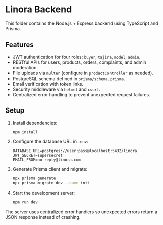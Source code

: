 # Linora Backend

This folder contains the Node.js + Express backend using TypeScript and Prisma.

## Features
- JWT authentication for four roles: `buyer`, `tajira`, `model`, `admin`.
- RESTful APIs for users, products, orders, complaints, and admin moderation.
- File uploads via `multer` (configure in `productController` as needed).
- PostgreSQL schema defined in `prisma/schema.prisma`.
- Email verification with token links.
- Security middleware via `helmet` and `csurf`.
- Centralized error handling to prevent unexpected request failures.

## Setup
1. Install dependencies:
   ```bash
   npm install
   ```
2. Configure the database URL in `.env`:
   ```env
   DATABASE_URL=postgres://user:pass@localhost:5432/linora
   JWT_SECRET=supersecret
   EMAIL_FROM=no-reply@linora.com
   ```
3. Generate Prisma client and migrate:
   ```bash
   npx prisma generate
   npx prisma migrate dev --name init
   ```
4. Start the development server:
   ```bash
   npm run dev
   ```

The server uses centralized error handlers so unexpected errors return a
JSON response instead of crashing.
